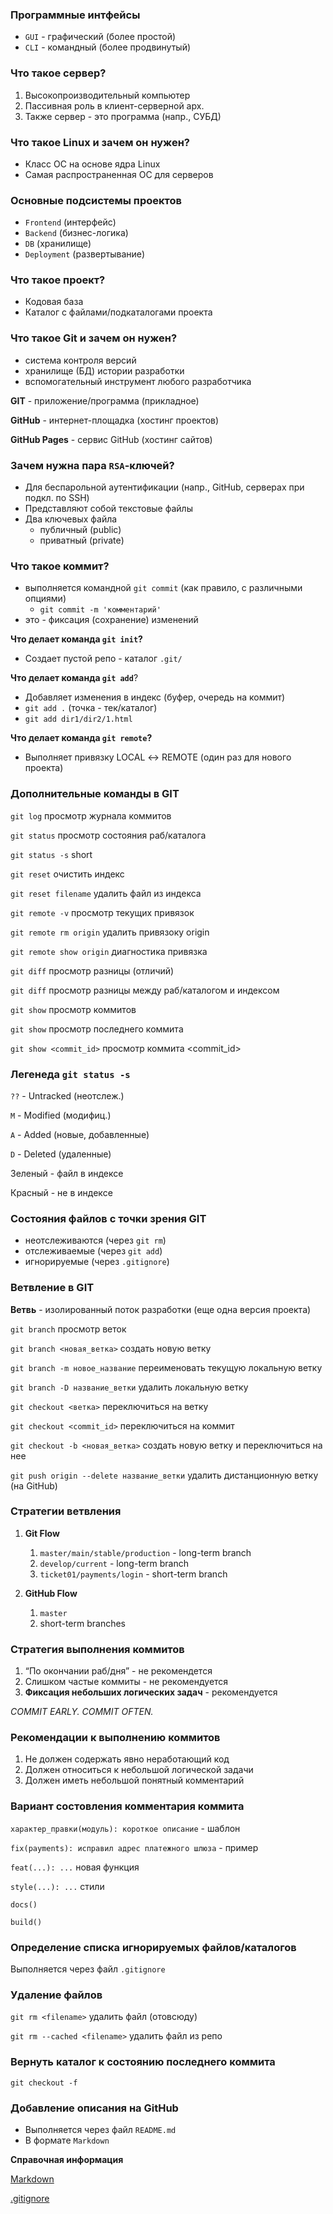 ### Программные интфейсы

- `GUI` - графический (более простой)
- `CLI` - командный (более продвинутый)

### Что такое сервер?

1. Высокопроизводительный компьютер
2. Пассивная роль в клиент-серверной арх.
3. Также сервер - это программа (напр., СУБД)

### Что такое Linux и зачем он нужен?

- Класс ОС на основе ядра Linux
- Самая распространенная ОС для серверов

### Основные подсистемы проектов

- `Frontend` (интерфейс)
- `Backend` (бизнес-логика)
- `DB` (хранилище)
- `Deployment` (развертывание)

### Что такое проект?

- Кодовая база
- Каталог с файлами/подкаталогами проекта

### Что такое Git и зачем он нужен?

- система контроля версий
- хранилище (БД) истории разработки
- вспомогательный инструмент любого разработчика

**GIT** - приложение/программа (прикладное)

**GitHub** - интернет-площадка (хостинг проектов)

**GitHub Pages** - сервис GitHub (хостинг сайтов)

### Зачем нужна пара `RSA`-ключей?

- Для беспарольной аутентификации (напр., GitHub, серверах при подкл. по SSH)
- Представляют собой текстовые файлы
- Два ключевых файла
    - публичный (public)
    - приватный (private)

### Что такое коммит?

- выполняется командной `git commit` (как правило, с различными опциями)
    - `git commit -m 'комментарий'`
- это - фиксация (сохранение) изменений

**Что делает команда `git init`?**

- Создает пустой репо - каталог `.git/`

**Что делает команда `git add`**?

- Добавляет изменения в индекс (буфер, очередь на коммит)
- `git add .` (точка - тек/каталог)
- `git add dir1/dir2/1.html`

**Что делает команда `git remote`?**

- Выполняет привязку LOCAL ↔ REMOTE (один  раз для нового проекта)

### Дополнительные команды в GIT

`git log` просмотр журнала коммитов

`git status` просмотр состояния раб/каталога

`git status -s` short

`git reset` очистить индекс

`git reset filename` удалить файл из индекса

`git remote -v` просмотр текущих привязок

`git remote rm origin` удалить привязоку origin

`git remote show origin` диагностика привязка

`git diff` просмотр разницы (отличий)

`git diff` просмотр разницы между раб/каталогом и индексом

`git show` просмотр коммитов

`git show` просмотр последнего коммита

`git show <commit_id>` просмотр коммита <commit_id>

### Легенеда `git status -s`

`??` - Untracked (неотслеж.)

`M` - Modified (модифиц.)

`A` - Added (новые, добавленные)

`D` - Deleted (удаленные)

Зеленый - файл в индексе

Красный - не в индексе

### Состояния файлов с точки зрения GIT

- неотслеживаются (через `git rm`)
- отслеживаемые (через `git add`)
- игнорируемые (через `.gitignore`)

### Ветвление в GIT

**Ветвь** - изолированный поток разработки (еще одна версия проекта)

`git branch` просмотр веток

`git branch <новая_ветка>` создать новую ветку

`git branch -m новое_название` переименовать текущую локальную ветку

`git branch -D название_ветки` удалить локальную ветку

`git checkout <ветка>` переключиться на ветку

`git checkout <commit_id>` переключиться на коммит

`git checkout -b <новая_ветка>` создать новую ветку и переключиться на нее

`git push origin --delete название_ветки` удалить дистанционную ветку (на GitHub)

### Стратегии ветвления

1. **Git Flow**
    1. `master/main/stable/production` - long-term branch
    2. `develop/current` - long-term branch
    3. `ticket01/payments/login` - short-term branch

1. **GitHub Flow**
    1. `master`
    2. short-term branches

### Стратегия выполнения коммитов

1. “По окончании раб/дня” - не рекомендется
2. Слишком частые коммиты - не рекомендуется
3. **Фиксация небольших логических задач** - рекомендуется

*COMMIT EARLY. COMMIT OFTEN.*

### Рекомендации к выполнению коммитов

1. Не должен содержать явно неработающий код
2. Должен относиться к небольшой логической задачи
3. Должен иметь небольшой понятный комментарий

### Вариант состовления комментария коммита

`характер_правки(модуль): короткое описание` - шаблон

`fix(payments): исправил адрес платежного шлюза` - пример

`feat(...): ...` новая функция

`style(...): ...` стили

`docs()`

`build()`

### Определение списка игнорируемых файлов/каталогов

Выполняется через файл `.gitignore`

### Удаление файлов

`git rm <filename>` удалить файл (отовсюду)

`git rm --cached <filename>` удалить файл из репо

### Вернуть каталог к состоянию последнего коммита

`git checkout -f`

### Добавление описания на GitHub

- Выполняется через файл `README.md`
- В формате `Markdown`

**Справочная информация**

[Markdown](https://docs.github.com/en/get-started/writing-on-github/getting-started-with-writing-and-formatting-on-github/basic-writing-and-formatting-syntax)

[.gitignore](https://www.atlassian.com/git/tutorials/saving-changes/gitignore)